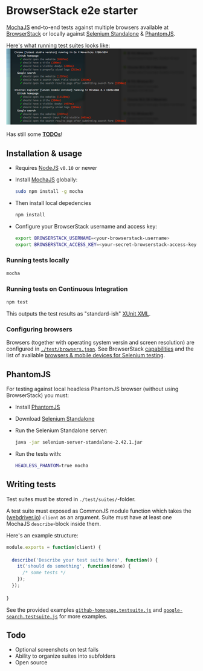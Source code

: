 BrowserStack e2e starter
========================

[MochaJS](http://visionmedia.github.io/mocha) end-to-end tests against multiple browsers available at [BrowserStack](http://browserstack.com) or locally against [Selenium Standalone](http://selenium-release.storage.googleapis.com/index.html) & [PhantomJS](http://phantomjs.org/download.html).

Here's what running test suites looks like:
![Example output](/example-output.png "Example output")



Has still some [**TODOs**](#todo)!



Installation & usage
--------------------

- Requires [NodeJS](http://nodejs.org/) `v0.10` or newer

- Install [MochaJS](http://visionmedia.github.io/mocha) globally:

  ```sh
  sudo npm install -g mocha
  ```

- Then install local depedencies

  ```sh
  npm install
  ```

- Configure your BrowserStack username and access key:

  ```bash
  export BROWSERSTACK_USERNAME=<your-browserstack-username>
  export BROWSERSTACK_ACCESS_KEY=<your-secret-browserstack-access-key>
  ```

### Running tests locally
```sh
mocha
```

### Running tests on Continuous Integration
```sh
npm test
```
This outputs the test results as "standard-ish" [XUnit XML](http://en.wikipedia.org/wiki/XUnit).


### Configuring browsers

Browsers (together with operating system versin and screen resolution) are configured in [`./test/browsers.json`](test/browsers.json). See BrowserStack [capabilities](https://www.browserstack.com/automate/capabilities) and the list of available [browsers & mobile devices for Selenium testing](https://www.browserstack.com/list-of-browsers-and-platforms?product=automate).


PhantomJS
---------

For testing against local headless PhantomJS browser (without using BrowserStack) you must:

- Install [PhantomJS](http://phantomjs.org/download.html)

- Download [Selenium Standalone](http://selenium-release.storage.googleapis.com/index.html)

- Run the Selenium Standalone server:

  ```sh
  java -jar selenium-server-standalone-2.42.1.jar
  ```

- Run the tests with:

  ```sh
  HEADLESS_PHANTOM=true mocha
  ```



Writing tests
-------------

Test suites must be stored in `./test/suites/`-folder.

A test suite must exposed as CommonJS module function which takes the ([webdriver.io](http://webdriver.io/)) `client` as an argument. Suite must have at least one MochaJS `describe`-block inside them.

Here's an example structure:

```js
module.exports = function(client) {

  describe('Describe your test suite here', function() {
    it('should do something', function(done) {
      /* some tests */
    });
  });

}
```

See the provided examples [`github-homepage.testsuite.js`](test/suites/github-homepage.testsuite.js) and [`google-search.testsuite.js`](test/suites/google-search.testsuite.js) for more examples.



Todo
----
- Optional screenshots on test fails
- Ability to organize suites into subfolders
- Open source

